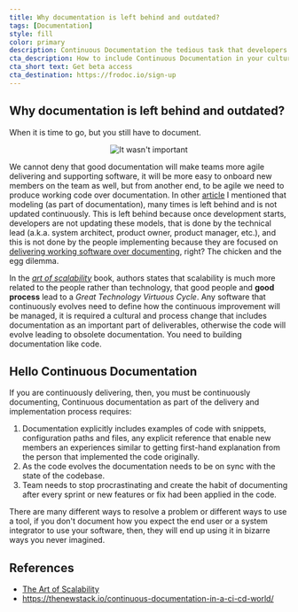 ```yaml
---
title: Why documentation is left behind and outdated?
tags: [Documentation]
style: fill
color: primary
description: Continuous Documentation the tedious task that developers hate.
cta_description: How to include Continuous Documentation in your culture and team? Building documentation like code.
cta_short text: Get beta access
cta_destination: https://frodoc.io/sign-up
---
```


## Why documentation is left behind and outdated?

When it is time to go, but you still have to document.

<div align="center">

![It wasn't important](https://i1.wp.com/blog.logrocket.com/wp-content/uploads/2020/07/two-and-a-half-men-documentation-meme.jpeg?resize=300%2C300&ssl=1)

</div>

We cannot deny that good documentation will make teams more agile delivering and supporting software, it will be more easy to onboard new members on the team as well, but from another end, to be agile we need to produce working code over documentation. In other [article](./what-is-unified-modeling-language-UML) I mentioned that modeling (as part of documentation), many times is left behind and is not updated continuously. This is left behind because once development starts, developers are not updating these models, that is done by the technical lead (a.k.a. system architect, product owner, product manager, etc.), and this is not done by the people implementing because they are focused on [delivering working software over documenting](https://agilemanifesto.org), right? The chicken and the egg dilemma.

In the [_art of scalability_](http://theartofscalability.com/) book, authors states that scalability is much more related to the people rather than technology, that good people and **good process** lead to a _Great Technology Virtuous Cycle_. Any software that continuously evolves need to define how the continuous improvement will be managed, it is required a cultural and process change that includes documentation as an important part of deliverables, otherwise the code will evolve leading to obsolete documentation. You need to building documentation like code.

## Hello Continuous Documentation

If you are continuously delivering, then, you must be continuously documenting, Continuous documentation as part of the delivery and implementation process requires:

1. Documentation explicitly includes examples of code with snippets, configuration paths and files, any explicit reference that enable new members an experiences similar to getting first-hand explanation from the person that implemented the code originally.
2. As the code evolves the documentation needs to be on sync with the state of the codebase.
3. Team needs to stop procrastinating and create the habit of documenting after every sprint or new features or fix had been applied in the code.

There are many different ways to resolve a problem or different ways to use a tool, if you don't document how you expect the end user or a system integrator to use your software, then, they will end up using it in bizarre ways you never imagined.

## References

* [The Art of Scalability](http://theartofscalability.com/)
* https://thenewstack.io/continuous-documentation-in-a-ci-cd-world/
